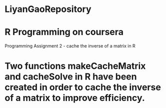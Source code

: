 # LiyanGaoRepository
# R Programming on coursera
Programming Assignment 2 - cache the inverse of a matrix in R
# Two functions makeCacheMatrix and cacheSolve in R have been created in order to cache the inverse of a matrix to improve efficiency.
